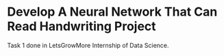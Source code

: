 # Develop A Neural Network That Can Read Handwriting Project
Task 1 done in LetsGrowMore Internship of Data Science.
